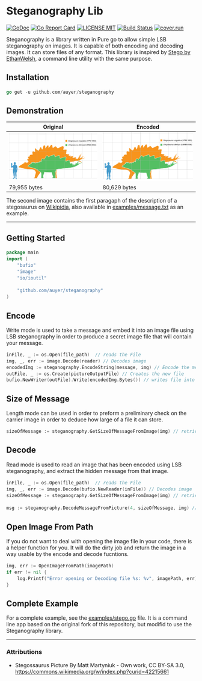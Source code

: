 # Steganography Lib

[![GoDoc](https://godoc.org/github.com/golang/gddo?status.svg)](http://godoc.org/github.com/auyer/steganography) [![Go Report Card](https://goreportcard.com/badge/github.com/auyer/steganography)](https://goreportcard.com/report/github.com/auyer/steganography) [![LICENSE MIT](https://img.shields.io/badge/license-MIT-brightgreen.svg)](https://img.shields.io/badge/license-MIT-brightgreen.svg) [![Build Status](https://travis-ci.org/auyer/steganography.svg?branch=master)](https://travis-ci.org/auyer/steganography) [![cover.run](https://cover.run/go/github.com/auyer/steganography.svg?style=flat&tag=golang-1.10)](https://cover.run/go?tag=golang-1.10&repo=github.com%2Fauyer%2Fsteganography)

Steganography is a library written in Pure go to allow simple LSB steganography on images. It is capable of both encoding and decoding images. It can store files of any format.
This library is inspired by [Stego by EthanWelsh](https://github.com/EthanWelsh/Stego), a command line utility with the same purpose.

## Installation
```go
go get -u github.com/auyer/steganography
```

## Demonstration

| Original        | Encoded           |
| -------------------- | ------------------|
| ![Original File](examples/stegosaurus.png) | ![Encoded File](examples/encoded_stegosaurus.png)
|   79,955 bytes       |   80,629 bytes   |

The second image contains the first paragaph of the description of a stegosaurus on [Wikipidia](https://en.wikipedia.org/wiki/Stegosaurus), also available in [examples/message.txt](examples/message.txt) as an example.

------
Getting Started
------
```go
package main
import (
    "bufio"
    "image"
    "io/ioutil"

    "github.com/auyer/steganography"
)
```

Encode
------
Write mode is used to take a message and embed it into an image file using LSB steganography in order to produce a secret image file that will contain your message.

```go
inFile, _ := os.Open(file_path)  // reads the File
img, _, err := image.Decode(reader) // Decodes image
encodedImg := steganography.EncodeString(message, img) // Encode the message into the provided image file
outFile, _ := os.Create(pictureOutputFile) // Creates the new file
bufio.NewWriter(outFile).Write(encodedImg.Bytes()) // writes file into disk
```

Size of Message
------
Length mode can be used in order to preform a preliminary check on the carrier image in order to deduce how large of a file it can store.

```go
sizeOfMessage := steganography.GetSizeOfMessageFromImage(img) // retrieves the size of the encoded message
```

Decode
-----
Read mode is used to read an image that has been encoded using LSB steganography, and extract the hidden message from that image.

```go
inFile, _ := os.Open(file_path)  // reads the File
img, _, err := image.Decode(bufio.NewReader(inFile)) // Decodes image
sizeOfMessage := steganography.GetSizeOfMessageFromImage(img) // retrieves the size of the encoded message

msg := steganography.DecodeMessageFromPicture(4, sizeOfMessage, img) // Decodes the message from file
```

Open Image From Path
-----
If you do not want to deal with opening the image file in your code, there is a helper function for you. It will do the dirty job and return the image in a way usable by the encode and decode fucntions.
```go
img, err := OpenImageFromPath(imagePath)
if err != nil {
    log.Printf("Error opening or Decoding file %s: %v", imagePath, err)
}
```

Complete Example
------
For a complete example, see the [examples/stego.go](examples/stego.go) file. It is a command line app based on the original fork of this repository, but modifid to use the Steganography library.

-----
### Attributions
 - Stegossaurus Picture By Matt Martyniuk - Own work, CC BY-SA 3.0, https://commons.wikimedia.org/w/index.php?curid=42215661
